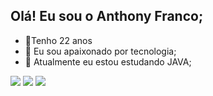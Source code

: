 ## Olá! Eu sou o Anthony Franco; 

- 🎉Tenho 22 anos 
- 🤖 Eu sou apaixonado por tecnologia;
- 🌱 Atualmente eu estou estudando JAVA;

<div> 
  <a href="https://www.instagram.com/anthonyfranco__/" target="_blank"><img src="https://img.shields.io/badge/-Instagram-%23E4405F?style=for-the-badge&logo=instagram&logoColor=white" target="_blank"></a>
  <a href = "mailto:anthoony2002@outlook.com"><img src="https://img.shields.io/badge/Microsoft_Outlook-0078D4?style=for-the-badge&logo=microsoft-outlook&logoColor=white"></a>
  <a href="www.linkedin.com/in/anthony-franco-007203212"><img src="https://img.shields.io/badge/-LinkedIn-%230077B5?style=for-the-badge&logo=linkedin&logoColor=white" target="_blank"></a> 
</div>
